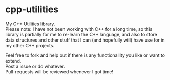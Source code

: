 cpp-utilities
=============

My C++ Utilities library.  
Please note: I have not been working with C++ for a long time, so this library is partially for me to re-learn the C++ language, and also to store data structures and other stuff that I can (and hopefully will) have use for in my other C++ projects.  
  
Feel free to fork and help out if there is any functionallity you like or want to extend.  
Post a issue or do whatever.  
Pull-requests will be reviewed whenever I got time!
